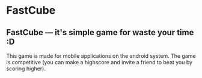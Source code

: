 # FastCube
FastCube — it's simple game for waste your time :D 
---
This game is made for mobile applications on the android system. The game is competitive (you can make a highscore and invite a friend to beat you by scoring higher).
